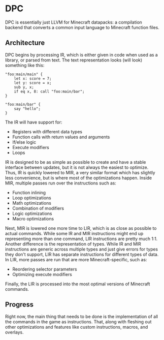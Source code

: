 # DPC
DPC is essentially just LLVM for Minecraft datapacks: a compilation backend that converts a common input language to Minecraft function files.

## Architecture
DPC begins by processing IR, which is either given in code when used as a library, or parsed from text. The text representation looks (will look) something like this:

```
"foo:main/main" {
	let x: score = 7;
	let y: score = x;
	sub y, x;
	if eq x, 8: call "foo:main/bar";
}

"foo:main/bar" {
	say "hello";
}
```
The IR will have support for:
 - Registers with different data types
 - Function calls with return values and arguments
 - If/else logic
 - Execute modifiers
 - Loops

IR is designed to be as simple as possible to create and have a stable interface between updates, but it is not always the easiest to optimize. Thus, IR is quickly lowered to MIR, a very similar format which has slightly less convenience, but is where most of the optimizations happen. Inside MIR, multiple passes run over the instructions such as:

 - Function inlining
 - Loop optimizations
 - Math optimizations
 - Combination of modifiers
 - Logic optimizations
 - Macro optimizations

Next, MIR is lowered one more time to LIR, which is as close as possible to actual commands. While some IR and MIR instructions might end up representing more than one command, LIR instructions are pretty much 1:1. Another difference is the representation of types. While IR and MIR instructions are generic across multiple types and just give errors for types they don't support, LIR has separate instructions for different types of data. In LIR, more passes are run that are more Minecraft-specific, such as:

 - Reordering selector parameters
 - Optimizing execute modifiers

Finally, the LIR is processed into the most optimal versions of Minecraft commands.

## Progress
Right now, the main thing that needs to be done is the implementation of all the commands in the game as instructions. That, along with fleshing out other optimizations and features like custom instructions, macros, and overlays.
